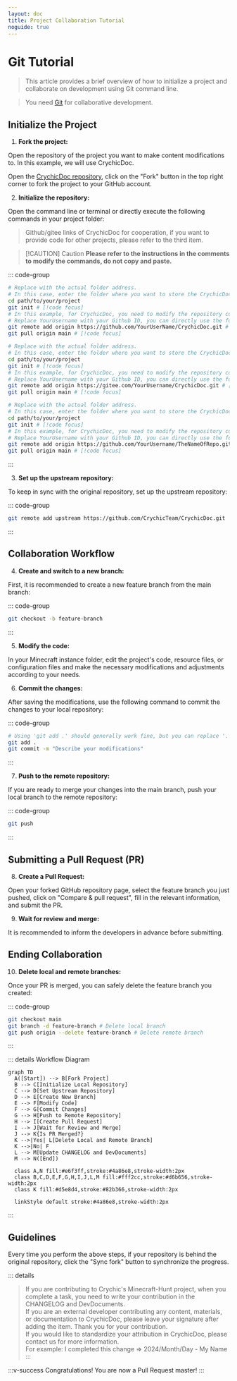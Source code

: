 ```yaml
---
layout: doc
title: Project Collaboration Tutorial
noguide: true
---
```


# Git Tutorial

> This article provides a brief overview of how to initialize a project and collaborate on development using Git command line.

> You need [Git](https://git-scm.com/downloads) for collaborative development.

## Initialize the Project

1. **Fork the project:**

Open the repository of the project you want to make content modifications to. In this example, we will use CrychicDoc.

Open the [CrychicDoc repository](https://github.com/CrychicTeam/CrychicDoc), click on the "Fork" button in the top right corner to fork the project to your GitHub account.

2. **Initialize the repository:**

Open the command line or terminal or directly execute the following commands in your project folder:

> Github/gitee links of CrychicDoc for cooperation, if you want to provide code for other projects, please refer to the third item.

> [!CAUTION] Caution
> **Please refer to the instructions in the comments to modify the commands, do not copy and paste.**

::: code-group
```bash [git]
# Replace with the actual folder address.
# In this case, enter the folder where you want to store the CrychicDoc code.
cd path/to/your/project
git init # [!code focus]
# In this example, for CrychicDoc, you need to modify the repository code after forking.
# Replace YourUsername with your Github ID, you can directly use the forked repository link.
git remote add origin https://github.com/YourUserName/CrychicDoc.git # [!code focus]
git pull origin main # [!code focus]
```

```bash [git]
# Replace with the actual folder address.
# In this case, enter the folder where you want to store the CrychicDoc code.
cd path/to/your/project
git init # [!code focus]
# In this example, for CrychicDoc, you need to modify the repository code after forking.
# Replace YourUsername with your Github ID, you can directly use the forked repository link.
git remote add origin https://gitee.com/YourUsername/CrychicDoc.git # [!code focus]
git pull origin main # [!code focus]
```

```bash [git]
# Replace with the actual folder address.
# In this case, enter the folder where you want to store the CrychicDoc code.
cd path/to/your/project
git init # [!code focus]
# In this example, for CrychicDoc, you need to modify the repository code after forking.
# Replace YourUsername with your Github ID, you can directly use the forked repository link.
git remote add origin https://github.com/YourUsername/TheNameOfRepo.git # [!code focus]
git pull origin main # [!code focus]
```
:::

3. **Set up the upstream repository:**

To keep in sync with the original repository, set up the upstream repository:

::: code-group
```bash [git]
git remote add upstream https://github.com/CrychicTeam/CrychicDoc.git
```
:::

## Collaboration Workflow

4. **Create and switch to a new branch:**

First, it is recommended to create a new feature branch from the main branch:

::: code-group
```bash [git]
git checkout -b feature-branch
```
:::

5. **Modify the code:**

In your Minecraft instance folder, edit the project's code, resource files, or configuration files and make the necessary modifications and adjustments according to your needs.

6. **Commit the changes:**

After saving the modifications, use the following command to commit the changes to your local repository:

::: code-group
```bash [git]
# Using 'git add .' should generally work fine, but you can replace '.' with the specific file path for added safety.
git add .
git commit -m "Describe your modifications"
```
:::

7. **Push to the remote repository:**

If you are ready to merge your changes into the main branch, push your local branch to the remote repository:

::: code-group
```bash [git]
git push
```
:::

## Submitting a Pull Request (PR)

8. **Create a Pull Request:**

Open your forked GitHub repository page, select the feature branch you just pushed, click on "Compare & pull request", fill in the relevant information, and submit the PR.

9. **Wait for review and merge:**

It is recommended to inform the developers in advance before submitting.

## Ending Collaboration

10. **Delete local and remote branches:**

Once your PR is merged, you can safely delete the feature branch you created:

::: code-group
```bash [git]
git checkout main
git branch -d feature-branch # Delete local branch
git push origin --delete feature-branch # Delete remote branch
```
:::

::: details Workflow Diagram
<ClientOnly>

```mermaid
graph TD
  A([Start]) --> B[Fork Project]
  B --> C[Initialize Local Repository]
  C --> D[Set Upstream Repository]
  D --> E[Create New Branch]
  E --> F[Modify Code]
  F --> G[Commit Changes]
  G --> H[Push to Remote Repository]
  H --> I[Create Pull Request]
  I --> J[Wait for Review and Merge]
  J --> K{Is PR Merged?}
  K -->|Yes| L[Delete Local and Remote Branch]
  K -->|No| F
  L --> M[Update CHANGELOG and DevDocuments]
  M --> N([End])

  class A,N fill:#e6f3ff,stroke:#4a86e8,stroke-width:2px
  class B,C,D,E,F,G,H,I,J,L,M fill:#fff2cc,stroke:#d6b656,stroke-width:2px
  class K fill:#d5e8d4,stroke:#82b366,stroke-width:2px

  linkStyle default stroke:#4a86e8,stroke-width:2px
```

</ClientOnly>

:::

## Guidelines

Every time you perform the above steps, if your repository is behind the original repository, click the "Sync fork" button to synchronize the progress.

::: details
> If you are contributing to Crychic's Minecraft-Hunt project, when you complete a task, you need to write your contribution in the CHANGELOG and DevDocuments.<br/>
> If you are an external developer contributing any content, materials, or documentation to CrychicDoc, please leave your signature after adding the item. Thank you for your contribution.<br/>
> If you would like to standardize your attribution in CrychicDoc, please contact us for more information.<br/>
> For example: I completed this change => 2024/Month/Day - My Name<br/>
:::

:::v-success Congratulations!
You are now a Pull Request master!
:::

